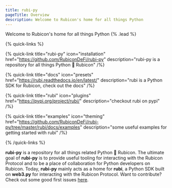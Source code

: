 ```yaml
---
title: rubi-py
pageTitle: Overview
description: Welcome to Rubicon's home for all things Python 
---
```


Welcome to Rubicon's home for all things Python  {% .lead %}

{% quick-links %}

{% quick-link title="rubi-py" icon="installation" href="https://github.com/RubiconDeFi/rubi-py" description="rubi-py is a repository for all things Python 🤝 Rubicon" /%}

{% quick-link title="docs" icon="presets" href="https://rubi.readthedocs.io/en/latest/" description="rubi is a Python SDK for Rubicon, check out the docs" /%}

{% quick-link title="rubi" icon="plugins" href="https://pypi.org/project/rubi/" description="checkout rubi on pypi" /%}

{% quick-link title="examples" icon="theming" href="https://github.com/RubiconDeFi/rubi-py/tree/master/rubi/docs/examples" description="some useful examples for getting started with rubi" /%}

{% /quick-links %}

**rubi-py** is a repository for all things related Python 🤝 Rubicon. The ultimate goal of **rubi-py** is to provide useful tooling for interacting with the Rubicon Protocol and to be a place of collaboration for Python developers on Rubicon. Today, **rubi-py** mainly acts as a home for **rubi**, a Python SDK built on **web3.py** for interacting with the Rubicon Protocol. Want to contribute? Check out some good first issues [here](https://github.com/RubiconDeFi/rubi-py/issues?q=is%3Aissue+is%3Aopen+label%3A%22good+first+issue%22). 